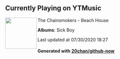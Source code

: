 ## Currently Playing on YTMusic

[<img align="left" width="100" src="https://lh3.googleusercontent.com/lGx3KnRU7kYkeooolsSW6Y3FpYe-EelcZLWLAmdyWUdEmNunkwUtgWmHlcDsYOFuJdl2WDkyW5F830A5eA">](https://music.youtube.com/channel/UCQgUHOPJJrmzCjExg-ISupA)

The Chainsmokers - Beach House

**Albums**: Sick Boy

Last updated at 07/30/2020 18:27

#### Generated with [20chan/github-now](https://github.com/20chan/github-now)


<!--
**20chan/20chan** is a ✨ _special_ ✨ repository because its `README.md` (this file) appears on your GitHub profile.

Here are some ideas to get you started:

- 🔭 I’m currently working on ...
- 🌱 I’m currently learning ...
- 👯 I’m looking to collaborate on ...
- 🤔 I’m looking for help with ...
- 💬 Ask me about ...
- 📫 How to reach me: ...
- 😄 Pronouns: ...
- ⚡ Fun fact: ...
-->
